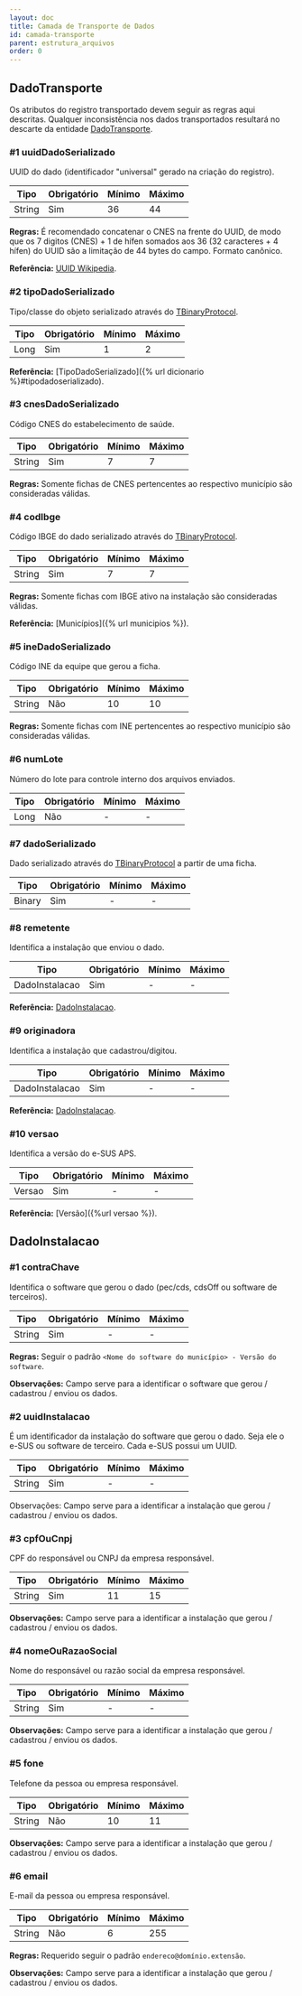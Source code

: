 ```yaml
---
layout: doc
title: Camada de Transporte de Dados
id: camada-transporte
parent: estrutura_arquivos
order: 0
---
```


## DadoTransporte
Os atributos do registro transportado devem seguir as regras aqui descritas. Qualquer inconsistência nos dados transportados resultará no descarte da entidade [DadoTransporte](#dadotransporte).

### \#1 uuidDadoSerializado

UUID do dado (identificador "universal" gerado na criação do registro).

| Tipo | Obrigatório | Mínimo | Máximo |
| ---- | ----------- | ------ | ------ |
| String | Sim | 36 | 44 |

**Regras:** É recomendado concatenar o CNES na frente do UUID, de modo que os 7 digitos (CNES) + 1 de hífen somados aos 36 (32 caracteres + 4 hífen) do UUID são a limitação de 44 bytes do campo. Formato canônico.

**Referência:** [UUID Wikipedia](https://en.wikipedia.org/wiki/Universally_unique_identifier).

### \#2 tipoDadoSerializado

Tipo/classe do objeto serializado através do [TBinaryProtocol](https://github.com/apache/thrift/blob/0.9.2/lib/java/src/org/apache/thrift/protocol/TBinaryProtocol.java).

| Tipo | Obrigatório | Mínimo | Máximo |
| ---- | ----------- | ------ | ------ |
| Long | Sim | 1 | 2 |

**Referência:** [TipoDadoSerializado]({% url dicionario %}#tipodadoserializado).

### \#3 cnesDadoSerializado

Código CNES do estabelecimento de saúde.

| Tipo | Obrigatório | Mínimo | Máximo |
| ---- | ----------- | ------ | ------ |
| String | Sim | 7 | 7 |

**Regras:** Somente fichas de CNES pertencentes ao respectivo município são consideradas válidas.

### \#4 codIbge

Código IBGE do dado serializado através do [TBinaryProtocol](https://github.com/apache/thrift/blob/0.9.2/lib/java/src/org/apache/thrift/protocol/TBinaryProtocol.java).

| Tipo | Obrigatório | Mínimo | Máximo |
| ---- | ----------- | ------ | ------ |
| String | Sim | 7 | 7 |

**Regras:** Somente fichas com IBGE ativo na instalação são consideradas válidas.

**Referência:** [Municípios]({% url municipios %}).

### \#5	ineDadoSerializado

Código INE da equipe que gerou a ficha.

| Tipo | Obrigatório | Mínimo | Máximo |
| ---- | ----------- | ------ | ------ |
| String | Não | 10 | 10 |

**Regras:** Somente fichas com INE pertencentes ao respectivo município são consideradas válidas.

### \#6	numLote

Número do lote para controle interno dos arquivos enviados.

| Tipo | Obrigatório | Mínimo | Máximo |
| ---- | ----------- | ------ | ------ |
| Long | Não | - | - |

### \#7	dadoSerializado

Dado serializado através do [TBinaryProtocol](https://github.com/apache/thrift/blob/0.9.2/lib/java/src/org/apache/thrift/protocol/TBinaryProtocol.java) a partir de uma ficha.

| Tipo | Obrigatório | Mínimo | Máximo |
| ---- | ----------- | ------ | ------ |
| Binary | Sim | - | - |

### \#8	remetente

Identifica a instalação que enviou o dado.

| Tipo | Obrigatório | Mínimo | Máximo |
| ---- | ----------- | ------ | ------ |
| DadoInstalacao | Sim | - | - |

**Referência:** [DadoInstalacao](#dadoinstalacao).

### \#9	originadora

Identifica a instalação que cadastrou/digitou.

| Tipo | Obrigatório | Mínimo | Máximo |
| ---- | ----------- | ------ | ------ |
| DadoInstalacao | Sim | - | - |

**Referência:** [DadoInstalacao](#dadoinstalacao).

### \#10 versao

Identifica a versão do e-SUS APS.

| Tipo | Obrigatório | Mínimo | Máximo |
| ---- | ----------- | ------ | ------ |
| Versao | Sim | - | - |

**Referência:** [Versão]({%url versao %}).

## DadoInstalacao

### \#1	contraChave

Identifica o software que gerou o dado (pec/cds, cdsOff ou software de terceiros).

| Tipo | Obrigatório | Mínimo | Máximo |
| ---- | ----------- | ------ | ------ |
| String | Sim | - | - |

**Regras:** Seguir o padrão `<Nome do software do município> - Versão do software`.

**Observações:** Campo serve para a identificar o software que gerou / cadastrou / enviou os dados.

### \#2	uuidInstalacao

É um identificador da instalação do software que gerou o dado. Seja ele o e-SUS ou software de terceiro. Cada e-SUS possui um UUID.

| Tipo | Obrigatório | Mínimo | Máximo |
| ---- | ----------- | ------ | ------ |
| String | Sim | - | - |

Observações: Campo serve para a identificar a instalação que gerou / cadastrou / enviou os dados.

### \#3	cpfOuCnpj

CPF do responsável ou CNPJ da empresa responsável.

| Tipo | Obrigatório | Mínimo | Máximo |
| ---- | ----------- | ------ | ------ |
| String | Sim | 11 | 15 |

**Observações:** Campo serve para a identificar a instalação que gerou / cadastrou / enviou os dados.

### \#4	nomeOuRazaoSocial

Nome do responsável ou razão social da empresa responsável.

| Tipo | Obrigatório | Mínimo | Máximo |
| ---- | ----------- | ------ | ------ |
| String | Sim | - | - |

**Observações:** Campo serve para a identificar a instalação que gerou / cadastrou / enviou os dados.

### \#5	fone

Telefone da pessoa ou empresa responsável.

| Tipo | Obrigatório | Mínimo | Máximo |
| ---- | ----------- | ------ | ------ |
| String | Não | 10 | 11 |

**Observações:** Campo serve para a identificar a instalação que gerou / cadastrou / enviou os dados.

### \#6	email

E-mail da pessoa ou empresa responsável.

| Tipo | Obrigatório | Mínimo | Máximo |
| ---- | ----------- | ------ | ------ |
| String | Não | 6 | 255 |

**Regras:** Requerido seguir o padrão `endereco@domínio.extensão`.

**Observações:** Campo serve para a identificar a instalação que gerou / cadastrou / enviou os dados.